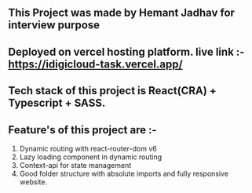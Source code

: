 ## This Project was made by Hemant Jadhav for interview purpose

## Deployed on vercel hosting platform. live link :- https://idigicloud-task.vercel.app/

## Tech stack of this project is React(CRA) + Typescript + SASS.

## Feature's of this project are :-

1. Dynamic routing with react-router-dom v6
2. Lazy loading component in dynamic routing
3. Context-api for state management
4. Good folder structure with absolute imports and fully responsive website.
